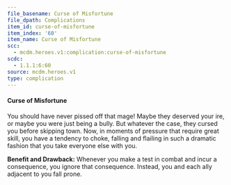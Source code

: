 ```yaml
---
file_basename: Curse of Misfortune
file_dpath: Complications
item_id: curse-of-misfortune
item_index: '60'
item_name: Curse of Misfortune
scc:
  - mcdm.heroes.v1:complication:curse-of-misfortune
scdc:
  - 1.1.1:6:60
source: mcdm.heroes.v1
type: complication
---
```


#### Curse of Misfortune

You should have never pissed off that mage! Maybe they deserved your ire, or maybe you were just being a bully. But whatever the case, they cursed you before skipping town. Now, in moments of pressure that require great skill, you have a tendency to choke, falling and flailing in such a dramatic fashion that you take everyone else with you.

**Benefit and Drawback:** Whenever you make a test in combat and incur a consequence, you ignore that consequence. Instead, you and each ally adjacent to you fall prone.
